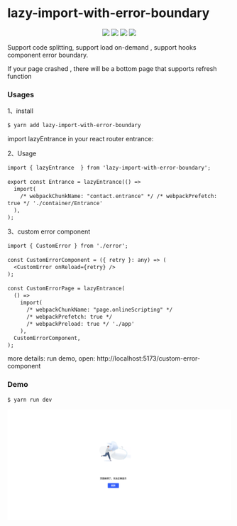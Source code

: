 # lazy-import-with-error-boundary

<p align="center">
  <img src="https://img.shields.io/github/license/hawx1993/lazy-import-with-error-boundary" />
  <img src="https://img.shields.io/github/stars/hawx1993/lazy-import-with-error-boundary" /> 
  <img src="https://img.shields.io/github/forks/hawx1993/lazy-import-with-error-boundary" /> 
  <img src="https://img.shields.io/github/issues/hawx1993/lazy-import-with-error-boundary" />
</p>


Support code splitting, support load on-demand , support hooks component error boundary.

If your page crashed , there will be a bottom page that supports refresh function
### Usages

1、install
```bash
$ yarn add lazy-import-with-error-boundary
```

import lazyEntrance in your react router entrance:

2、Usage

```tsx
import { lazyEntrance  } from 'lazy-import-with-error-boundary';

export const Entrance = lazyEntrance(() =>
  import(
    /* webpackChunkName: "contact.entrance" */ /* webpackPrefetch: true */ './container/Entrance'
  ),
);
```

3、custom error component

```tsx
import { CustomError } from './error';

const CustomErrorComponent = ({ retry }: any) => (
  <CustomError onReload={retry} />
);

const CustomErrorPage = lazyEntrance(
  () =>
    import(
      /* webpackChunkName: "page.onlineScripting" */
      /* webpackPrefetch: true */
      /* webpackPreload: true */ './app'
    ),
  CustomErrorComponent,
);
```
more details: run demo, open: http://localhost:5173/custom-error-component
### Demo

```bash
$ yarn run dev
```

<img src="./demo/WechatIMG591.png" />